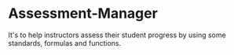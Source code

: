 # Assessment-Manager
It's to help instructors assess their student progress by using some standards, formulas and functions. 
